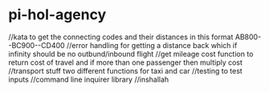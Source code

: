 # pi-hol-agency

//kata to get the connecting codes and their distances in this format AB800--BC900--CD400
//error handling for getting a distance back which if infinity should be no outbund/inbound flight
//get mileage cost function to return cost of travel and if more than one passenger then multiply cost
//transport stuff two different functions for taxi and car
//testing to test inputs
//command line inquirer library
//inshallah
